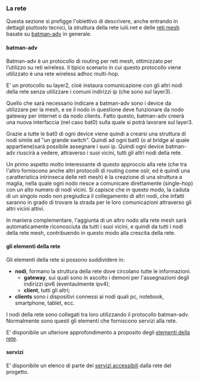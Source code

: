 ### La rete

Questa sezione si prefigge l'obiettivo di descrivere, anche entrando in dettagli piuttosto tecnici, la struttura della rete iulii.net e delle [reti mesh](http://it.wikipedia.org/wiki/Wireless_mesh_network "wireless mesh network su wikipedia") basate su [batman-adv](http://www.open-mesh.org/wiki/batman-adv/ "batman-adv homepage") in generale. 

#### batman-adv

Batman-adv è un protocollo di routing per reti mesh, ottimizzato per l’utilizzo su reti  wireless. Il tipico scenario in cui questo protocollo viene utilizzato è una rete wireless adhoc multi-hop.

E' un protocollo su layer2, cioè instaura comunicazione con gli altri nodi della rete senza utilizzare i comuni indirizzi ip (che sono sul layer3).

Quello che sarà necessario indicare a batman-adv sono i device da utilizzare per la mesh, e se il nodo in questione deve funzionare da nodo gateway per internet o da nodo clients. Fatto questo, batman-adv creerà una nuova interfaccia (nel caso bat0) sulla quale si potrà lavorare sul layer3.

Grazie a tutte le bat0 di ogni device viene quindi a crearsi una struttura di nodi simile ad "un grande switch". Quindi ad ogni bat0 (o al bridge al quale appartiene)sarà possibile assegnare i suoi ip. Quindi ogni device batman-adv riuscirà a vedere, attraverso i suoi vicini, tutti gli altri nodi della rete.

Un primo aspetto molto interessante di questo approccio alla rete (che tra l'altro forniscono anche altri protocolli di routing come oslr, ed è quindi una caratteristica intrinseca delle reti mesh) è la creazione di una struttura a maglia, nella quale ogni nodo riesce a comunicare direttamente (single-hop) con un alto numero di nodi vicini. Si capisce che in questo modo, la caduta di un singolo nodo non pregiudica il collegamento di altri nodi, che infatti saranno in grado di trovare la strada per le loro comunicazioni attraverso gli altri vicini attivi.

In maniera complementare, l'aggiunta di un altro nodo alla rete mesh sarà automaticamente riconosciuta da tutti i suoi vicini, e quindi da tutti i nodi della rete mesh, contribuendo in questo modo alla crescita della rete.

#### gli elementi della rete

Gli elementi della rete si possono suddividere in:

* **nodi**, formano la struttura della rete dove circolano tutte le informazioni.
   	* **gateway**, sui quali sono in ascolto i demoni per l'assegnazioni degli indirizzi ipv6 (eventaulmente ipv4);
   	* **client**, tutti gli altri;
* **clients** sono i dispositivi connessi ai nodi quali pc, notebook, smartphone, tablet, ecc.

I nodi della rete sono collegati tra loro utilizzando il protocollo batman-adv. Normalmente sono questi gli elementi che forniscono servizi alla rete.

E' disponibile un ulteriore approfondimento a proposito degli [elementi della rete](elementi/ "approfondimento sugli elementi della rete").

#### servizi 

E' disponibile un elenco di parte dei [servizi accessibili](servizi.html "servizi") dalla rete del progetto.
